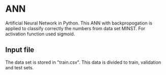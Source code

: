 # ANN
Artificial Neural Network in Python. This ANN with backpropogation is applied to classify correctly the numbers from data set MINST. 
For activation function used sigmoid.

## Input file
The data set is stored in "train.csv". This data is divided to train, validation and test sets.

